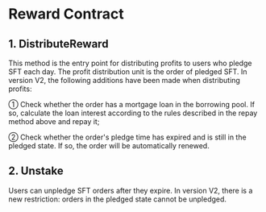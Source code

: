 # Reward Contract

## 1. DistributeReward

This method is the entry point for distributing profits to users who pledge SFT each day. The profit distribution unit is the order of pledged SFT. In version V2, the following additions have been made when distributing profits:

① Check whether the order has a mortgage loan in the borrowing pool. If so, calculate the loan interest according to the rules described in the repay method above and repay it;

②  Check whether the order's pledge time has expired and is still in the pledged state. If so, the order will be automatically renewed.

## 2. Unstake

Users can unpledge SFT orders after they expire. In version V2, there is a new restriction: orders in the pledged state cannot be unpledged.
